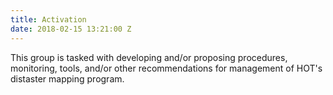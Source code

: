 ```yaml
---
title: Activation
date: 2018-02-15 13:21:00 Z
---
```


This group is tasked with developing and/or proposing procedures, monitoring, tools, and/or other recommendations for management of HOT's distaster mapping program.

